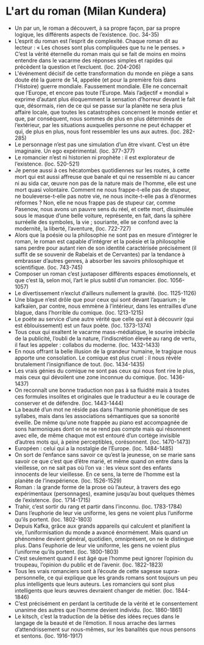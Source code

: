 # L'art du roman (Milan Kundera)
* Un par un, le roman a découvert, à sa propre façon, par sa propre logique, les différents aspects de l’existence. (loc. 34-35)
* L’esprit du roman est l’esprit de complexité. Chaque roman dit au lecteur : « Les choses sont plus compliquées que tu ne le penses. » C’est la vérité éternelle du roman mais qui se fait de moins en moins entendre dans le vacarme des réponses simples et rapides qui précèdent la question et l’excluent. (loc. 204-206)
* L'événement décisif de cette transformation du monde en piège a sans doute été la guerre de 14, appelée (et pour la première fois dans l'Histoire) guerre mondiale. Faussement mondiale. Elle ne concernait que l’Europe, et encore pas toute l’Europe. Mais l’adjectif « mondial » exprime d’autant plus éloquemment la sensation d’horreur devant le fait que, désormais, rien de ce qui se passe sur la planète ne sera plus affaire locale, que toutes les catastrophes concernent le monde entier et que, par conséquent, nous sommes de plus en plus déterminés de l’extérieur, par les situations auxquelles personne ne peut échapper et qui, de plus en plus, nous font ressembler les uns aux autres. (loc. 282-285)
* Le personnage n’est pas une simulation d’un être vivant. C’est un être imaginaire. Un ego expérimental. (loc. 377-377)
* Le romancier n’est ni historien ni prophète : il est explorateur de l’existence. (loc. 520-521)
* Je pense aussi à ces hécatombes quotidiennes sur les routes, à cette mort qui est aussi affreuse que banale et qui ne ressemble ni au cancer ni au sida car, œuvre non pas de la nature mais de l’homme, elle est une mort quasi volontaire. Comment ne nous frappe-t-elle pas de stupeur, ne bouleverse-t-elle pas notre vie, ne nous incite-t-elle pas à d’énormes réformes ? Non, elle ne nous frappe pas de stupeur car, comme Pasenow, nous avons un pauvre sens du réel, et cette mort, dissimulée sous le masque d’une belle voiture, représente, en fait, dans la sphère surréelle des symboles, la vie ; souriante, elle se confond avec la modernité, la liberté, l’aventure, (loc. 722-727)
* Alors que la poésie ou la philosophie ne sont pas en mesure d’intégrer le roman, le roman est capable d’intégrer et la poésie et la philosophie sans perdre pour autant rien de son identité caractérisée précisément (il suffit de se souvenir de Rabelais et de Cervantes) par la tendance à embrasser d’autres genres, à absorber les savoirs philosophique et scientifique. (loc. 743-745)
* Composer un roman c’est juxtaposer différents espaces émotionnels, et que c’est là, selon moi, l’art le plus subtil d’un romancier. (loc. 1056-1057)
* Le divertissement n’exclut d’ailleurs nullement la gravité. (loc. 1125-1126)
* Une blague n’est drôle que pour ceux qui sont devant l’aquarium ; le kafkaïen, par contre, nous emmène à l’intérieur, dans les entrailles d’une blague, dans l’horrible du comique. (loc. 1213-1215)
* Le poète au service d’une autre vérité que celle qui est à découvrir (qui est éblouissement) est un faux poète. (loc. 1373-1374)
* Tous ceux qui exaltent le vacarme mass-médiatique, le sourire imbécile de la publicité, l’oubli de la nature, l’indiscrétion élevée au rang de vertu, il faut les appeler : collabos du moderne. (loc. 1432-1433)
* En nous offrant la belle illusion de la grandeur humaine, le tragique nous apporte une consolation. Le comique est plus cruel : il nous révèle brutalement l’insignifiance de tout. (loc. 1434-1435)
* Les vrais génies du comique ne sont pas ceux qui nous font rire le plus, mais ceux qui dévoilent une zone inconnue du comique. (loc. 1436-1437)
* On reconnaît une bonne traduction non pas à sa fluidité mais à toutes ces formules insolites et originales que le traducteur a eu le courage de conserver et de défendre. (loc. 1443-1444)
* La beauté d’un mot ne réside pas dans l’harmonie phonétique de ses syllabes, mais dans les associations sémantiques que sa sonorité éveille. De même qu’une note frappée au piano est accompagnée de sons harmoniques dont on ne se rend pas compte mais qui résonnent avec elle, de même chaque mot est entouré d’un cortège invisible d’autres mots qui, à peine perceptibles, corésonnent. (loc. 1470-1473)
* Européen : celui qui a la nostalgie de l’Europe. (loc. 1484-1485)
* On sort de l’enfance sans savoir ce qu’est la jeunesse, on se marie sans savoir ce que c’est que d’être marié, et même quand on entre dans la vieillesse, on ne sait pas où l’on va : les vieux sont des enfants innocents de leur vieillesse. En ce sens, la terre de l’homme est la planète de l’inexpérience. (loc. 1526-1529)
* Roman : la grande forme de la prose où l’auteur, à travers des ego expérimentaux (personnages), examine jusqu’au bout quelques thèmes de l’existence. (loc. 1714-1715)
* Trahir, c’est sortir du rang et partir dans l’inconnu. (loc. 1783-1784)
* Dans l’euphorie de leur vie uniforme, les gens ne voient plus l’uniforme qu’ils portent. (loc. 1802-1803)
* Depuis Kafka, grâce aux grands appareils qui calculent et planifient la vie, l’uniformisation du monde a avancé énormément. Mais quand un phénomène devient général, quotidien, omniprésent, on ne le distingue plus. Dans l’euphorie de leur vie uniforme, les gens ne voient plus l’uniforme qu’ils portent. (loc. 1800-1803)
* C’est seulement quand il est âgé que l’homme peut ignorer l’opinion du troupeau, l’opinion du public et de l’avenir. (loc. 1822-1823)
* Tous les vrais romanciers sont à l’écoute de cette sagesse supra-personnelle, ce qui explique que les grands romans sont toujours un peu plus intelligents que leurs auteurs. Les romanciers qui sont plus intelligents que leurs œuvres devraient changer de métier. (loc. 1844-1846)
* C’est précisément en perdant la certitude de la vérité et le consentement unanime des autres que l’homme devient individu. (loc. 1860-1861)
* Le kitsch, c’est la traduction de la bêtise des idées reçues dans le langage de la beauté et de l’émotion. Il nous arrache des larmes d’attendrissement sur nous-mêmes, sur les banalités que nous pensons et sentons. (loc. 1916-1917)